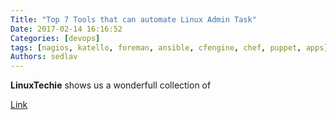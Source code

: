```yaml
---
Title: "Top 7 Tools that can automate Linux Admin Task"
Date: 2017-02-14 16:16:52
Categories: [devops]
tags: [nagios, katello, foreman, ansible, cfengine, chef, puppet, apps]
Authors: sedlav
---
```


**LinuxTechie** shows us a wonderfull collection of  

[Link](http://www.linuxtechi.com/top-7-tools-automate-linux-admin-task/)
